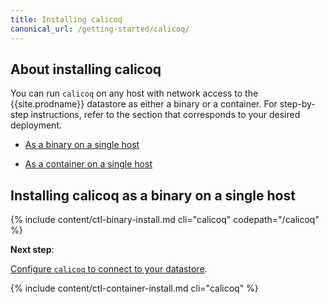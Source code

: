 ```yaml
---
title: Installing calicoq
canonical_url: /getting-started/calicoq/
---
```


## About installing calicoq

You can run `calicoq` on any host with network access to the
{{site.prodname}} datastore as either a binary or a container.
For step-by-step instructions, refer to the section that
corresponds to your desired deployment.

- [As a binary on a single host](#installing-calicoq-as-a-binary-on-a-single-host)

- [As a container on a single host](#installing-calicoq-as-a-container-on-a-single-host)

## Installing calicoq as a binary on a single host

{% include content/ctl-binary-install.md cli="calicoq" codepath="/calicoq" %}

**Next step**:

[Configure `calicoq` to connect to your datastore]({{site.baseurl}}/getting-started/calicoq/configure/).

{% include content/ctl-container-install.md cli="calicoq" %}
